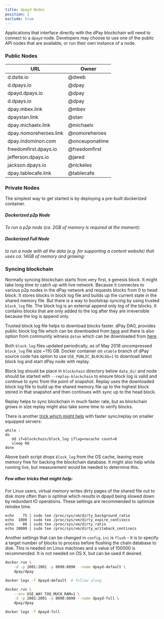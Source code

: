 ```yaml
---
title: dpayd Nodes
position: 2
exclude: true
---
```


Applications that interface directly with the dPay blockchain will need to connect to a `dpayd` node. Developers may choose to use one of the public API nodes that are available, or run their own instance of a node.

### Public Nodes

| URL                             | Owner          |
| ------------------------------- | -------------- |
| d.dsite.io                      | @dweb          |
| d.dpays.io                      | @dpay          |
| dpayd.dpays.io                  | @dpay          |
| d.dpays.io                      | @dpay          |
| dpay.mbex.link                  | @mbex          |
| dpaystan.link                   | @stan          |
| dpay.michaelx.link              | @michaelx      |
| dpay.nomoreheroes.link          | @nomoreheroes  |
| dpay.indominon.com         | @onceuponatime |
| freedomfirst.dpays.io           | @freedomfirst  |
| jefferson.dpays.io              | @jared         |
| jackson.dpays.io                | @nickeles      |
| dpay.tablecafe.link             | @tablecafe     |

### Private Nodes

The simplest way to get started is by deploying a pre-built dockerized container.

##### Dockerized p2p Node

_To run a p2p node (ca. 2GB of memory is required at the moment):_

##### Dockerized Full Node

_to run a node with all the data (e.g. for supporting a content website) that uses ca. 14GB of memory and growing:_

### Syncing blockchain

Normally syncing blockchain starts from very first, `0` genesis block. It might take long time to catch up with live network. Because it connectes to various p2p nodes in the dPay network and requests blocks from 0 to head block. It stores blocks in block log file and builds up the current state in the shared memory file. But there is a way to bootstrap syncing by using trusted `block_log` file. The block log is an external append only log of the blocks. It contains blocks that are only added to the log after they are irreversible because the log is append only.

Trusted block log file helps to download blocks faster. dPay DAO, provides public block log file which can be downloaded from [here](https://s3.amazonaws.com/dpay-dev-blockchainstate/block_log-latest) and there is also option from community witness `@stan` which can be downloaded from [here](https://dpaystan.link/get/blockchain/).

Both `block_log` files updated periodically, as of May 2018 uncompressed `block_log` file size ~110 GB. Docker container on `stable` branch of dPay source code has option to use `USE_PUBLIC_BLOCKLOG=1` to download latest block log and start dPay node with replay.

Block log should be place in `blockchain` directory below `data_dir` and node should be started with `--replay-blockchain` to ensure block log is valid and continue to sync from the point of snapshot. Replay uses the downloaded block log file to build up the shared memory file up to the highest block stored in that snapshot and then continues with sync up to the head block.

Replay helps to sync blockchain in much faster rate, but as blockchain grows in size replay might also take some time to verify blocks.

There is another [trick which might help](https://github.com/dpays/dpay/issues/2391) with faster sync/replay on smaller equipped servers:

```
while :
do
   dd if=blockchain/block_log iflag=nocache count=0
   sleep 60
done
```

Above bash script drops `block_log` from the OS cache, leaving more memory free for backing the blockchain database. It might also help while running live, but measurement would be needed to determine this.

##### Few other tricks that might help:

For Linux users, virtual memory writes dirty pages of the shared file out to disk more often than is optimal which results in dpayd being slowed down by redundant IO operations. These settings are recommended to optimize reindex time.

```
echo    75 | sudo tee /proc/sys/vm/dirty_background_ratio
echo  1000 | sudo tee /proc/sys/vm/dirty_expire_centisecs
echo    80 | sudo tee /proc/sys/vm/dirty_ratio
echo 30000 | sudo tee /proc/sys/vm/dirty_writeback_centisecs
```

Another settings that can be changed in `config.ini` is `flush` - it is to specify a target number of blocks to process before flushing the chain database to disk. This is needed on Linux machines and a value of 100000 is recommended. It is not needed on OS X, but can be used if desired.

``` bash
docker run \
    -d -p 2001:2001 -p 8090:8090 --name dpayd-default \
    dpay/dpay

docker logs -f dpayd-default  # follow along
```
``` bash
docker run \
    --env USE_WAY_TOO_MUCH_RAM=1 \
    -d -p 2001:2001 -p 8090:8090 --name dpayd-full \
    dpay/dpay

docker logs -f dpayd-full
```  
